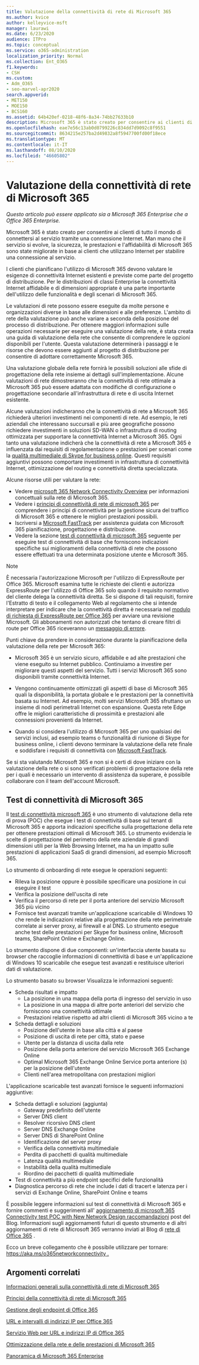 ```yaml
---
title: Valutazione della connettività di rete di Microsoft 365
ms.author: kvice
author: kelleyvice-msft
manager: laurawi
ms.date: 6/23/2020
audience: ITPro
ms.topic: conceptual
ms.service: o365-administration
localization_priority: Normal
ms.collection: Ent_O365
f1.keywords:
- CSH
ms.custom:
- Adm_O365
- seo-marvel-apr2020
search.appverid:
- MET150
- MOE150
- BCS160
ms.assetid: 64b420ef-0218-48f6-8a34-74bb27633b10
description: Microsoft 365 è stato creato per consentire ai clienti di tutto il mondo di connettersi al servizio tramite una connessione Internet. Man mano che il servizio si evolve, la sicurezza, le prestazioni e l'affidabilità di Microsoft 365 sono state migliorate in base ai clienti che utilizzano Internet per stabilire una connessione al servizio.
ms.openlocfilehash: eae7e56c13ab0d0799226c834dd7d9092c8f9551
ms.sourcegitcommit: 8634215e257ba2d49832a8f5947700fd00f18ece
ms.translationtype: MT
ms.contentlocale: it-IT
ms.lasthandoff: 08/10/2020
ms.locfileid: "46605802"
---
```

# <a name="assessing-microsoft-365-network-connectivity"></a>Valutazione della connettività di rete di Microsoft 365

*Questo articolo può essere applicato sia a Microsoft 365 Enterprise che a Office 365 Enterprise.*

Microsoft 365 è stato creato per consentire ai clienti di tutto il mondo di connettersi al servizio tramite una connessione Internet. Man mano che il servizio si evolve, la sicurezza, le prestazioni e l'affidabilità di Microsoft 365 sono state migliorate in base ai clienti che utilizzano Internet per stabilire una connessione al servizio.
  
I clienti che pianificano l'utilizzo di Microsoft 365 devono valutare le esigenze di connettività Internet esistenti e previste come parte del progetto di distribuzione. Per le distribuzioni di classi Enterprise la connettività Internet affidabile e di dimensioni appropriate è una parte importante dell'utilizzo delle funzionalità e degli scenari di Microsoft 365.
  
Le valutazioni di rete possono essere eseguite da molte persone e organizzazioni diverse in base alle dimensioni e alle preferenze. L'ambito di rete della valutazione può anche variare a seconda della posizione del processo di distribuzione. Per ottenere maggiori informazioni sulle operazioni necessarie per eseguire una valutazione della rete, è stata creata una guida di valutazione della rete che consente di comprendere le opzioni disponibili per l'utente. Questa valutazione determinerà i passaggi e le risorse che devono essere aggiunti al progetto di distribuzione per consentire di adottare correttamente Microsoft 365.
  
Una valutazione globale della rete fornirà le possibili soluzioni alle sfide di progettazione della rete insieme ai dettagli sull'implementazione. Alcune valutazioni di rete dimostreranno che la connettività di rete ottimale a Microsoft 365 può essere adattata con modifiche di configurazione o progettazione secondarie all'infrastruttura di rete e di uscita Internet esistente.

Alcune valutazioni indicheranno che la connettività di rete a Microsoft 365 richiederà ulteriori investimenti nei componenti di rete. Ad esempio, le reti aziendali che interessano succursali e più aree geografiche possono richiedere investimenti in soluzioni SD-WAN o infrastruttura di routing ottimizzata per supportare la connettività Internet a Microsoft 365. Ogni tanto una valutazione indicherà che la connettività di rete a Microsoft 365 è influenzata dai requisiti di regolamentazione o prestazioni per scenari come la [qualità multimediale di Skype for business online](https://support.office.com/article/Media-Quality-and-Network-Connectivity-Performance-in-Skype-for-Business-Online-5fe3e01b-34cf-44e0-b897-b0b2a83f0917). Questi requisiti aggiuntivi possono comportare investimenti in infrastruttura di connettività Internet, ottimizzazione del routing e connettività diretta specializzata.

Alcune risorse utili per valutare la rete:

- Vedere [microsoft 365 Network Connectivity Overview](office-365-networking-overview.md) per informazioni concettuali sulla rete di Microsoft 365.
- Vedere i [principi di connettività di rete di microsoft 365](https://aka.ms/o365networkingprinciples) per comprendere i principi di connettività per la gestione sicura del traffico di Microsoft 365 e ottenere le migliori prestazioni possibili.
- Iscriversi a [Microsoft FastTrack](https://www.microsoft.com/fasttrack) per assistenza guidata con Microsoft 365 pianificazione, progettazione e distribuzione. 
- Vedere la sezione [test di connettività di microsoft 365](assessing-network-connectivity.md#the-microsoft-365-connectivity-test) seguente per eseguire test di connettività di base che forniscono indicazioni specifiche sui miglioramenti della connettività di rete che possono essere effettuati tra una determinata posizione utente e Microsoft 365.

> [!NOTE]
> È necessaria l'autorizzazione Microsoft per l'utilizzo di ExpressRoute per Office 365. Microsoft esamina tutte le richieste dei clienti e autorizza ExpressRoute per l'utilizzo di Office 365 solo quando il requisito normativo del cliente delega la connettività diretta. Se si dispone di tali requisiti, fornire l'Estratto di testo e il collegamento Web al regolamento che si intende interpretare per indicare che la connettività diretta è necessaria nel [modulo di richiesta di ExpressRoute per Office 365](https://aka.ms/O365ERReview) per avviare una revisione Microsoft. Gli abbonamenti non autorizzati che tentano di creare filtri di route per Office 365 riceveranno un [messaggio di errore](https://support.microsoft.com/kb/3181709).
  
Punti chiave da prendere in considerazione durante la pianificazione della valutazione della rete per Microsoft 365:
  
- Microsoft 365 è un servizio sicuro, affidabile e ad alte prestazioni che viene eseguito su Internet pubblico. Continuiamo a investire per migliorare questi aspetti del servizio. Tutti i servizi Microsoft 365 sono disponibili tramite connettività Internet.

- Vengono continuamente ottimizzati gli aspetti di base di Microsoft 365 quali la disponibilità, la portata globale e le prestazioni per la connettività basata su Internet. Ad esempio, molti servizi Microsoft 365 sfruttano un insieme di nodi perimetrali Internet con espansione. Questa rete Edge offre le migliori caratteristiche di prossimità e prestazioni alle connessioni provenienti da Internet.

- Quando si considera l'utilizzo di Microsoft 365 per uno qualsiasi dei servizi inclusi, ad esempio teams o funzionalità di riunione di Skype for business online, i clienti devono terminare la valutazione della rete finale e soddisfare i requisiti di connettività con [Microsoft FastTrack](https://www.microsoft.com/fasttrack).

Se si sta valutando Microsoft 365 e non si è certi di dove iniziare con la valutazione della rete o si sono verificati problemi di progettazione della rete per i quali è necessario un intervento di assistenza da superare, è possibile collaborare con il team dell'account Microsoft.

## <a name="the-microsoft-365-connectivity-test"></a>Test di connettività di Microsoft 365

Il [test di connettività microsoft 365](https://aka.ms/netonboard) è uno strumento di valutazione della rete di prova (POC) che esegue i test di connettività di base sul tenant di Microsoft 365 e apporta indicazioni specifiche sulla progettazione della rete per ottenere prestazioni ottimali di Microsoft 365. Lo strumento evidenzia le scelte di progettazione del perimetro della rete aziendale di grandi dimensioni utili per la Web Browsing Internet, ma ha un impatto sulle prestazioni di applicazioni SaaS di grandi dimensioni, ad esempio Microsoft 365.

Lo strumento di onboarding di rete esegue le operazioni seguenti:

- Rileva la posizione oppure è possibile specificare una posizione in cui eseguire il test
- Verifica la posizione dell'uscita di rete
- Verifica il percorso di rete per il porta anteriore del servizio Microsoft 365 più vicino
- Fornisce test avanzati tramite un'applicazione scaricabile di Windows 10 che rende le indicazioni relative alla progettazione della rete perimetrale correlate ai server proxy, ai firewall e al DNS. Lo strumento esegue anche test delle prestazioni per Skype for business online, Microsoft teams, SharePoint Online e Exchange Online.

Lo strumento dispone di due componenti: un'interfaccia utente basata su browser che raccoglie informazioni di connettività di base e un'applicazione di Windows 10 scaricabile che esegue test avanzati e restituisce ulteriori dati di valutazione.

Lo strumento basato su browser Visualizza le informazioni seguenti:

- Scheda risultati e impatto
  - La posizione in una mappa della porta di ingresso del servizio in uso
  - La posizione in una mappa di altre porte anteriori del servizio che forniscono una connettività ottimale
  - Prestazioni relative rispetto ad altri clienti di Microsoft 365 vicino a te
- Scheda dettagli e soluzioni
  - Posizione dell'utente in base alla città e al paese
  - Posizione di uscita di rete per città, stato e paese
  - Utente per la distanza di uscita dalla rete
  - Posizione della porta anteriore del servizio Microsoft 365 Exchange Online
  - Optimal Microsoft 365 Exchange Online Service porta anteriore (s) per la posizione dell'utente
  - Clienti nell'area metropolitana con prestazioni migliori

L'applicazione scaricabile test avanzati fornisce le seguenti informazioni aggiuntive:

- Scheda dettagli e soluzioni (aggiunta)
  - Gateway predefinito dell'utente
  - Server DNS client
  - Resolver ricorsivo DNS client
  - Server DNS Exchange Online
  - Server DNS di SharePoint Online
  - Identificazione del server proxy
  - Verifica della connettività multimediale
  - Perdita di pacchetti di qualità multimediale
  - Latenza qualità multimediale
  - Instabilità della qualità multimediale
  - Riordino dei pacchetti di qualità multimediale
- Test di connettività a più endpoint specifici delle funzionalità
- Diagnostica percorso di rete che include i dati di tracert e latenza per i servizi di Exchange Online, SharePoint Online e teams

È possibile leggere informazioni sul test di connettività di Microsoft 365 e fornire commenti e suggerimenti all' [aggiornamento di microsoft 365 Connectivity test POC with New Network Design raccomandazioni](https://techcommunity.microsoft.com/t5/Office-365-Networking/Updated-Office-365-Network-Onboarding-Tool-POC-with-new-network/m-p/711130#M130) post del Blog. Informazioni sugli aggiornamenti futuri di questo strumento e di altri aggiornamenti di rete di Microsoft 365 verranno inviati al Blog di [rete di Office 365](https://techcommunity.microsoft.com/t5/Office-365-Networking/bd-p/Office365Networking) .
  
Ecco un breve collegamento che è possibile utilizzare per tornare: [ https://aka.ms/o365networkconnectivity .](https://aka.ms/o365networkconnectivity)
  
## <a name="related-topics"></a>Argomenti correlati

[Informazioni generali sulla connettività di rete di Microsoft 365](office-365-networking-overview.md)

[Principi della connettività di rete di Microsoft 365](https://aka.ms/o365networkingprinciples)

[Gestione degli endpoint di Office 365](managing-office-365-endpoints.md)

[URL e intervalli di indirizzi IP per Office 365](urls-and-ip-address-ranges.md)

[Servizio Web per URL e indirizzi IP di Office 365](office-365-ip-web-service.md)

[Ottimizzazione della rete e delle prestazioni di Microsoft 365](network-planning-and-performance.md)

[Panoramica di Microsoft 365 Enterprise](https://docs.microsoft.com/microsoft-365/enterprise/microsoft-365-overview)
